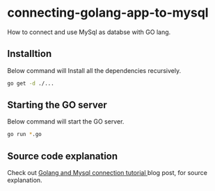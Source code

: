 # connecting-golang-app-to-mysql

How to connect and use MySql as databse with GO lang.

## Installtion

Below command will Install all the dependencies recursively. 

```bash
go get -d ./...
```

## Starting the GO server

Below command will start the GO server.

```bash
go run *.go
```

## Source code explanation

Check out [Golang and Mysql connection tutorial
](http://www.codershood.info/2018/08/19/golang-and-mysql-connection-tutorial/) blog post, for source explanation.
